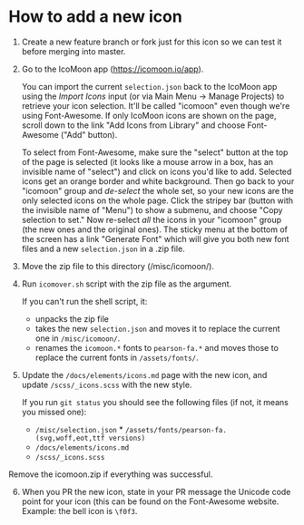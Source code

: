 # How to add a new icon

1. Create a new feature branch or fork just for this icon so we can test it before merging into master.

2. Go to the IcoMoon app (https://icomoon.io/app).

    You can import the current  `selection.json` back to the IcoMoon app using the *Import Icons* input (or via Main Menu → Manage Projects) to retrieve your icon selection. It'll be called "icomoon" even though we're using Font-Awesome. If only IcoMoon icons are shown on the page, scroll down to the link "Add Icons from Library" and choose Font-Awesome ("Add" button).

    To select from Font-Awesome, make sure the "select" button at the top of the page is selected (it looks like a mouse arrow in a box, has an invisible name of "select") and click on icons you'd like to add. Selected icons get an orange border and white background. Then go back to your "icomoon" group and *de-select* the whole set, so your new icons are the only selected icons on the whole page. Click the stripey bar (button with the invisible name of "Menu") to show a submenu, and choose "Copy selection to set." Now re-select  *all* the icons in your "icomoon" group (the new ones and the original ones). The sticky menu at the bottom of the screen has a link "Generate Font" which will give you both new font files and a new `selection.json` in a .zip file.

3. Move the zip file to this directory (/misc/icomoon/).

4. Run `icomover.sh` script with the zip file as the argument.

    If you can't run the shell script, it:
    * unpacks the zip file
    * takes the new `selection.json` and moves it to replace the current one in `/misc/icomoon/`.
    * renames the `icomoon.*` fonts to `pearson-fa.*` and moves those to replace the current fonts in `/assets/fonts/`.

5. Update the `/docs/elements/icons.md` page with the new icon, and update `/scss/_icons.scss` with the new style.

    If you run `git status` you should see the following files (if not, it means you missed one):

    * `/misc/selection.json` * `/assets/fonts/pearson-fa.(svg,woff,eot,ttf versions)`
    * `/docs/elements/icons.md`
    * `/scss/_icons.scss`

  Remove the icomoon.zip if everything was successful.

6. When you PR the new icon, state in your PR message the Unicode code point for your icon (this can be found on the Font-Awesome website. Example: the bell icon is `\f0f3`.
